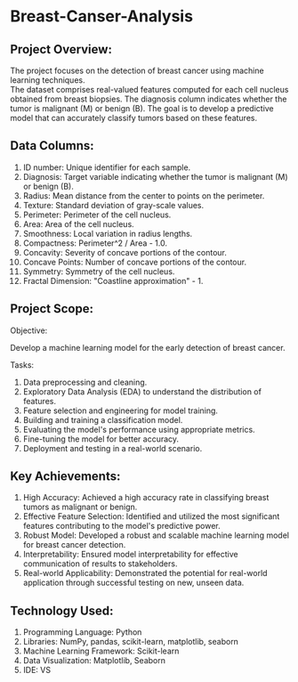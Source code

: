 # Breast-Canser-Analysis

## Project Overview:
The project focuses on the detection of breast cancer using machine learning techniques.  
The dataset comprises real-valued features computed for each cell nucleus obtained from breast biopsies. 
The diagnosis column indicates whether the tumor is malignant (M) or benign (B). 
The goal is to develop a predictive model that can accurately classify tumors based on these features. 

## Data Columns:
1. ID number: Unique identifier for each  sample.
2. Diagnosis: Target variable indicating whether the tumor is malignant (M) or benign (B).
3. Radius: Mean distance from the center to points on the perimeter.
4. Texture: Standard deviation of gray-scale values.
5. Perimeter: Perimeter of the cell nucleus.
6. Area: Area of the cell nucleus.
7. Smoothness: Local variation in radius lengths.  
8. Compactness: Perimeter^2 / Area - 1.0.
9. Concavity: Severity of concave portions of the contour.
10. Concave Points: Number of concave portions of the contour.
11. Symmetry: Symmetry of the cell nucleus.
12. Fractal Dimension: "Coastline approximation" - 1.
    
## Project Scope:
Objective: 

Develop a machine learning model for the early detection of breast cancer.

Tasks:
1. Data preprocessing and cleaning.
2. Exploratory Data Analysis (EDA) to understand the distribution of features.
3. Feature selection and engineering for model training.
4. Building and training a classification model.
5. Evaluating the model's performance using appropriate metrics.
6. Fine-tuning the model for better accuracy.
7. Deployment and testing in a real-world scenario.

## Key Achievements:
1. High Accuracy: Achieved a high accuracy rate in classifying breast tumors as malignant or benign.
2. Effective Feature Selection: Identified and utilized the most significant features contributing to the model's predictive power.
3. Robust Model: Developed a robust and scalable machine learning model for breast cancer detection.
4. Interpretability: Ensured model interpretability for effective communication of results to stakeholders.
5. Real-world Applicability: Demonstrated the potential for real-world application through successful testing on new, unseen data.

## Technology Used:
1. Programming Language: Python
2. Libraries: NumPy, pandas, scikit-learn, matplotlib, seaborn
3. Machine Learning Framework: Scikit-learn
4. Data Visualization: Matplotlib, Seaborn
5. IDE: VS
